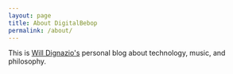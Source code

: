 ```yaml
---
layout: page
title: About DigitalBebop
permalink: /about/
---
```


This is [Will Dignazio's](http://willdignazio.com) personal blog about technology, music, and philosophy.
